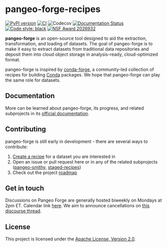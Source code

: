 # pangeo-forge-recipes

[![PyPI version](https://badge.fury.io/py/pangeo-forge-recipes.svg)](https://badge.fury.io/py/pangeo-forge-recipes)
[![CI](https://github.com/pangeo-forge/pangeo-forge-recipes/actions/workflows/test-integration.yaml/badge.svg)](https://github.com/pangeo-forge/pangeo-forge-recipes/actions/workflows/test-integration.yaml)
![Codecov](https://img.shields.io/codecov/c/github/pangeo-forge/pangeo-forge-recipes)
[![Documentation Status](https://readthedocs.org/projects/pangeo-forge/badge/?version=latest)](https://pangeo-forge.readthedocs.io/en/latest/?badge=latest)
[![Code style: black](https://img.shields.io/badge/code%20style-black-000000.svg)](https://github.com/psf/black)
[![NSF Award 2026932](https://img.shields.io/badge/NSF-2026932-blue)](https://www.nsf.gov/awardsearch/showAward?AWD_ID=2026932&HistoricalAwards=false)

**pangeo-forge** is an open-source tool designed to aid the extraction, transformation, and loading of datasets. The goal of pangeo-forge is to make it easy to extract datasets from traditional data repositories and deposit them into cloud object storage in analysis-ready, cloud-optimized format.

pangeo-forge is inspired by [conda-forge](https://conda-forge.org/), a community-led collection of recipes for building [Conda](https://docs.conda.io/en/latest/) packages. We hope that pangeo-forge can play the same role for datasets.

## Documentation

More can be learned about pangeo-forge, its progress, and related subprojects in its [official documentation](https://pangeo-forge.readthedocs.io).

## Contributing

pangeo-forge is still early in development - there are several ways to contribute:

1. [Create a recipe](https://pangeo-forge.readthedocs.io/en/latest/pangeo_forge_recipes/recipe_user_guide/index.html) for a dataset you are interested in
2. Open an issue or pull request here or in any of the related subprojects ([pangeo-smithy](https://github.com/pangeo-forge/pangeo-smithy), [staged-recipes](https://github.com/pangeo-forge/staged-recipes))
3. Check out the project [roadmap](https://github.com/pangeo-forge/roadmap)

## Get in touch

Discussions on Pangeo Forge are generally hosted biweekly on Mondays at 2pm ET.
Calendar link [here](https://pangeo.io/meeting-notes.html#meetings-calendar).
We aim to announce cancellations on [this discourse thread](https://discourse.pangeo.io/t/pangeo-forge-working-group-and-coordination-meetings/2816).

## License

This project is licensed under the [Apache License, Version 2.0](https://github.com/pangeo-forge/pangeo-forge-recipes/blob/master/LICENSE).

